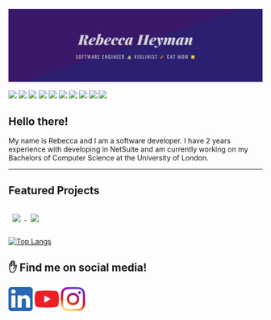 [![Rebecca's GitHub Banner](./assets/rebeccaBanner.png)]()

![](https://img.shields.io/badge/Code-JavaScript-informational?style=flat&logo=JavaScript&logoColor=white&color=4AB197)
![](https://img.shields.io/badge/Style-CSS-informational?style=flat&logo=css3&logoColor=white&color=4AB197)
![](https://img.shields.io/badge/Markdown-HTML-informational?style=flat&logo=HTML5&logoColor=white&color=4AB197)
![](https://img.shields.io/badge/Code-React-informational?style=flat&logo=react&logoColor=white&color=4AB197)
![](https://img.shields.io/badge/DB-MongoDB-informational?style=flat&logo=MongoDB&logoColor=white&color=4AB197)
![](https://img.shields.io/badge/DB-PostgreSQL-informational?style=flat&logo=PostgreSQL&logoColor=white&color=4AB197)
![](https://img.shields.io/badge/Test-Mocha-informational?style=flat&logo=Mocha&logoColor=white&color=4AB197)
![](https://img.shields.io/badge/Tools-NPM-informational?style=flat&logo=npm&logoColor=white&color=4AB197)
![](https://img.shields.io/badge/Tools-Postman-informational?style=flat&logo=Postman&logoColor=white&color=4AB197)
![](https://img.shields.io/badge/Tools-GitHub-informational?style=flat&logo=GitHub&logoColor=white&color=4AB197)



## Hello there!
My name is Rebecca and I am a software developer. I have 2 years experience with developing in NetSuite and am currently working on my Bachelors of Computer Science at the University of London.


---
## Featured Projects
<a href="https://github.com/kawaiimusician/onlyPets">
  <img align="center" style="margin:1rem 0.5rem" src="https://github-readme-stats.vercel.app/api/pin/?username=kawaiimusician&repo=onlyPets&theme=tokyonight" />
</a>
<a href="https://github.com/kawaiimusician/higher-or-lower">
  <img align="center" style="margin:1rem 0.5rem" src="https://github-readme-stats.vercel.app/api/pin/?username=kawaiimusician&repo=higher-or-lower&theme=tokyonight" />
</a>

[![Top Langs](https://github-readme-stats.vercel.app/api/top-langs/?username=kawaiimusician&theme=tokyonight)](https://github.com/anuraghazra/github-readme-stats)

## ✋ Find me on social media!
[![linkedin](./assets/icons/linkedin.png)](https://www.linkedin.com/in/rebecca-heyman/)
[![youtube](./assets/icons/youtube.png)](https://www.youtube.com/channel/UCtz7ifWRGAjP0fH_WNC2yDg)
[![instagram](./assets/icons/instagram.png)](https://www.instagram.com/kawaiimusician/)

